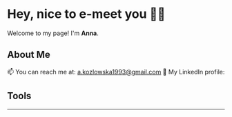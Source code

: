 # Hey, nice to e-meet you 🙋‍♀️

Welcome to my page! 
I'm **Anna**.

## About Me
📫 You can reach me at: a.kozlowska1993@gmail.com
👤 My LinkedIn profile: 

## Tools



---
